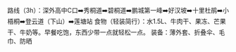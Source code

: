 路线（3h）：深外高中C口➡️秀桐道➡️碧桐道➡️鹏城第一峰➡️好汉坡➡️十里杜鹃➡️小梧桐➡️登云道（下山）➡️莲塘站
食物（轻装简行）：水1.5L、牛肉干、果冻、芒果干、牛奶等。早餐吃饱，东西少带一点就轻松一点。
装备：薄外套、折叠伞、毛巾、防晒
